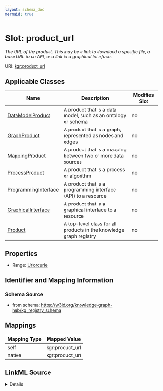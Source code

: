 ```yaml
---
layout: schema_doc
mermaid: true
---
```




# Slot: product_url


_The URL of the product. This may be a link to download a specific file, a base URL to an API, or a link to a graphical interface._





URI: [kgr:product_url](https://w3id.org/bridge2ai/data-sheets-schema/product_url)



<!-- no inheritance hierarchy -->





## Applicable Classes

| Name | Description | Modifies Slot |
| --- | --- | --- |
| [DataModelProduct](DataModelProduct.html) | A product that is a data model, such as an ontology or schema |  no  |
| [GraphProduct](GraphProduct.html) | A product that is a graph, represented as nodes and edges |  no  |
| [MappingProduct](MappingProduct.html) | A product that is a mapping between two or more data sources |  no  |
| [ProcessProduct](ProcessProduct.html) | A product that is a process or algorithm |  no  |
| [ProgrammingInterface](ProgrammingInterface.html) | A product that is a programming interface (API) to a resource |  no  |
| [GraphicalInterface](GraphicalInterface.html) | A product that is a graphical interface to a resource |  no  |
| [Product](Product.html) | A top-level class for all products in the knowledge graph registry |  no  |







## Properties

* Range: [Uriorcurie](Uriorcurie.html)





## Identifier and Mapping Information







### Schema Source


* from schema: https://w3id.org/knowledge-graph-hub/kg_registry_schema




## Mappings

| Mapping Type | Mapped Value |
| ---  | ---  |
| self | kgr:product_url |
| native | kgr:product_url |




## LinkML Source

<details>
```yaml
name: product_url
description: The URL of the product. This may be a link to download a specific file,
  a base URL to an API, or a link to a graphical interface.
from_schema: https://w3id.org/knowledge-graph-hub/kg_registry_schema
rank: 1000
alias: product_url
owner: Product
domain_of:
- Product
range: uriorcurie

```
</details>
